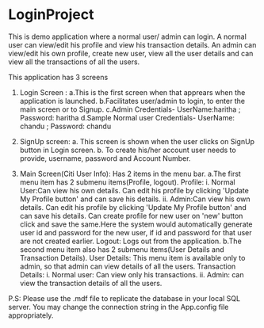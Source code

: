 # LoginProject

This is demo application where a normal user/ admin can login.
A normal user can view/edit his profile and view his transaction details. 
An admin can view/edit his own profile, create new user, view all the user details and can view all the transactions of all the users.

This application has 3 screens
1. Login Screen : 
    a.This is the first screen when that apprears when the application is launched.
    b.Facilitates user/admin to login, to enter the main screen or to Signup.
    c.Admin Credentials- UserName:haritha ; Password: haritha
    d.Sample Normal user Credentials- UserName: chandu ; Password: chandu

2. SignUp screen:
   a. This screen is shown when the user clicks on SignUp button in Login screen.
   b. To create his/her account user needs to provide, username, password and Account Number.

3. Main Screen(Citi User Info):
   Has 2 items in the menu bar. 
    a.The first menu item has 2 submenu items(Profile, logout).
      Profile: 
        i. Normal User:Can view his own details.
                       Can edit his profile by clicking 'Update My Profile button' and can save his details.
        ii. Admin:Can view his own details.
                  Can edit his profile by clicking 'Update My Profile button' and can save his details.
                  Can create profile for new user on 'new' button click and save the same.Here the system would automatically generate user id and password for the new user, if id and password for that user are not created earlier.
      Logout:
        Logs out from the application.
    b.The second menu item also has 2 submenu items(User Details and Transaction Details). 
       User Details: 
          This menu item is available only to admin, so that admin can view details of all the users.
       Transaction Details:
         i. Normal user: Can view only his transactions.
         ii. Admin: can view the transaction details of all the users.

P.S: Please use the .mdf file to replicate the database in your local SQL server. You may change the connection string in the App.config file appropriately.


 
 
